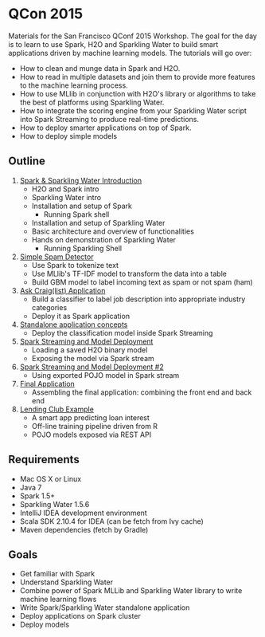 # QCon 2015

Materials for the San Francisco QConf 2015 Workshop. The goal for the day is to learn to use Spark, H2O and Sparkling Water to build smart applications driven by machine learning models. The tutorials will go over:

   - How to clean and munge data in Spark and H2O.
   - How to read in multiple datasets and join them to provide more features to the machine learning process.
   - How to use MLlib in conjunction with H2O's library or algorithms to take the best of platforms using Sparkling Water.
   - How to integrate the scoring engine from your Sparkling Water script into Spark Streaming to produce real-time predictions.
   - How to deploy smarter applications on top of Spark.
   - How to deploy simple models

## Outline 

1. [Spark & Sparkling Water Introduction](01-sparkling-water-intro/README.md)
    - H2O and Spark intro
    - Sparkling Water intro
    - Installation and setup of Spark
      - Running Spark shell
    - Installation and setup of Sparkling Water
    - Basic architecture and overview of functionalities
    - Hands on demonstration of Sparkling Water
      - Running Sparkling Shell      
2. [Simple Spam Detector](02-ham-or-spam/README.md)
    - Use Spark to tokenize text
    - Use MLlib's TF-IDF model to transform the data into a table
    - Build GBM model to label incoming text as spam or not spam (ham)
3. [Ask Craig(list) Application](03-ask-craig/README.md)
    - Build a classifier to label job description into appropriate industry categories
    - Deploy it as Spark application    
4. [Standalone application concepts](04-standalone-app/README.md)
    - Deploy the classification model inside Spark Streaming
5. [Spark Streaming and Model Deployment](05-spark-streaming/README.md)
    - Loading a saved H2O binary model
    - Exposing the model via Spark stream
6. [Spark Streaming and Model Deployment #2](06-pojo-model-deployment)
    - Using exported POJO model in Spark stream
6. [Final Application](07-final-app/README.md) 
    - Assembling the final application: combining the front end and back end
7. [Lending Club Example](08-lending-club-app/README.md)
    - A smart app predicting loan interest
    - Off-line training pipeline driven from R
    - POJO models exposed via REST API
    

## Requirements
  * Mac OS X or Linux
  * Java 7
  * Spark 1.5+
  * Sparkling Water 1.5.6
  * IntelliJ IDEA development environment
  * Scala SDK 2.10.4 for IDEA (can be fetch from Ivy cache)
  * Maven dependencies (fetch by Gradle)
  
## Goals
  * Get familiar with Spark
  * Understand Sparkling Water
  * Combine power of Spark MLLib and Sparkling Water library to write machine
    learning flows
  * Write Spark/Sparkling Water standalone application
  * Deploy applications on Spark cluster
  * Deploy models
  
